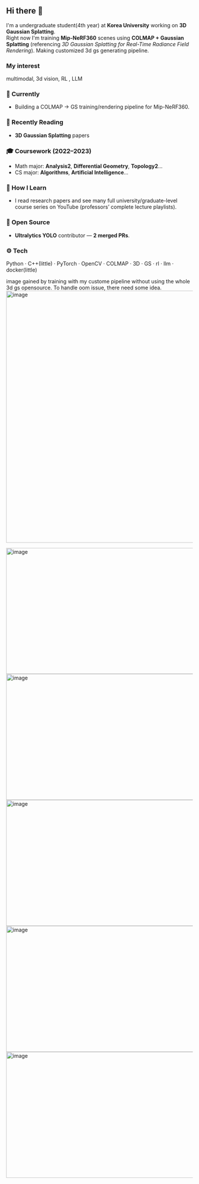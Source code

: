 ## Hi there 👋

I'm a undergraduate student(4th year) at **Korea University** working on **3D Gaussian Splatting**.  
Right now I'm training **Mip-NeRF360** scenes using **COLMAP + Gaussian Splatting** (referencing *3D Gaussian Splatting for Real-Time Radiance Field Rendering*). Making 
customized 3d gs generating pipeline.

### My interest
multimodal, 3d vision, RL , LLM

### 🔭 Currently
- Building a COLMAP → GS training/rendering pipeline for Mip-NeRF360.

### 📖 Recently Reading
- **3D Gaussian Splatting** papers

### 🎓 Coursework (2022–2023)
- Math major: **Analysis2**, **Differential Geometry**, **Topology2**...
- CS major: **Algorithms**, **Artificial Intelligence**...

### 🧠 How I Learn
- I read research papers and see many full university/graduate-level course series on YouTube (professors’ complete lecture playlists).

### 🧩 Open Source
- **Ultralytics YOLO** contributor — **2 merged PRs**.

### ⚙️ Tech
Python · C++(little) · PyTorch · OpenCV · COLMAP · 3D · GS · rl · llm · docker(little) 


image gained by training with my custome pipeline without using the whole 3d gs opensource.
To handle oom issue, there need some idea.
<img width="1024" height="680" alt="image" src="https://github.com/user-attachments/assets/b103f57d-4cbf-4270-8056-3f5944cea69f" />

<img width="512" height="340" alt="image" src="https://github.com/user-attachments/assets/b54d2916-8413-42f2-9a73-18fd2bad1149" />

<img width="512" height="340" alt="image" src="https://github.com/user-attachments/assets/2b7b8be1-5958-4c02-9e3a-e61393a7b7ec" />

<img width="512" height="340" alt="image" src="https://github.com/user-attachments/assets/12653084-7de2-4742-8704-ef49600315a7" />

<img width="512" height="340" alt="image" src="https://github.com/user-attachments/assets/5a19d7da-f9cc-4b53-9297-cd102ca63198" />

<img width="512" height="340" alt="image" src="https://github.com/user-attachments/assets/3e5226c8-b121-4bc2-b6ce-c451d1472253" />


